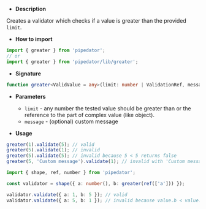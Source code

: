 - **Description**

Creates a validator which checks if a value is greater than the provided `limit`.

- **How to import**

```typescript
import { greater } from 'pipedator';
// or
import { greater } from 'pipedator/lib/greater';

```
- **Signature**

```typescript
function greater<ValidValue = any>(limit: number | ValidationRef, message?: string): Validator<ValidValue>;
```
- **Parameters**

  - `limit` - any number the tested value should be greater than or the reference to the part of complex value (like object).
  - `message` - (optional) custom message


- **Usage**

```typescript
greater(1).validate(5); // valid
greater(5).validate(1); // invalid
greater(5).validate(5); // invalid because 5 < 5 returns false
greater(5, 'Custom message').validate(1); // invalid with 'Custom message'

import { shape, ref, number } from 'pipedator';

const validator = shape({ a: number(), b: greater(ref(['a'])) });

validator.validate({ a: 1, b: 5 }); // valid
validator.validate({ a: 5, b: 1 }); // invalid because value.b < value.a
```
